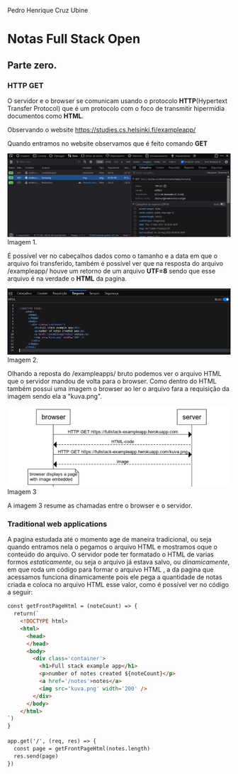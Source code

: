 Pedro Henrique Cruz Ubine

# Notas Full Stack Open

## Parte zero.

### HTTP GET

O servidor e o browser se comunicam usando o protocolo **HTTP**(Hypertext Transfer Protocol) que é um protocolo com o foco de transmitir hipermídia documentos como **HTML**.  

Observando o website https://studies.cs.helsinki.fi/exampleapp/  

Quando entramos no website observamos que é feito comando **GET**   

![get_http](Imagens/img_0/get_website.png)
Imagem 1.

É possível ver no cabeçalhos dados como o tamanho e a data em que o arquivo foi transferido,  também é possível ver que na resposta do arquivo /exampleapp/ houve um retorno de um arquivo **UTF=8** sendo que esse arquivo é na verdade o **HTML** da pagina.

![resposta](Imagens/img_0/rensponse_html.png)
Imagem 2.

Olhando a reposta do /exampleapps/ bruto podemos ver o arquivo HTML que o servidor mandou de volta para o browser. Como dentro do HTML também possui uma imagem o browser ao ler o arquivo fara a requisição da imagem sendo ela a "kuva.png".

![7e](Imagens/img_0/7e.png)
Imagem 3

A imagem 3 resume as chamadas entre o browser e o servidor.

### Traditional web applications

A pagina estudada até o momento age de maneira tradicional, ou seja quando entramos nela o pegamos o arquivo HTML e mostramos oque o conteúdo do arquivo.
O servidor pode ter formatado o HTML de varias formos *estaticamente*, ou seja o arquivo já estava salvo, ou *dinamicamente*, em que roda um código para formar o arquivo HTML , a da pagina que acessamos funciona dinamicamente pois ele pega a quantidade de notas criada e coloca no arquivo HTML esse valor, como é possível ver no código a seguir:

```html
const getFrontPageHtml = (noteCount) => {
  return(`
    <!DOCTYPE html>
    <html>
      <head>
      </head>
      <body>
        <div class='container'>
          <h1>Full stack example app</h1>
          <p>number of notes created ${noteCount}</p>
          <a href='/notes'>notes</a>
          <img src='kuva.png' width='200' />
        </div>
      </body>
    </html>
`)
} 

app.get('/', (req, res) => {
  const page = getFrontPageHtml(notes.length)
  res.send(page)
})
```



